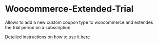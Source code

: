 # Woocommerce-Extended-Trial
<p>Allows to add a new custom coupon type to woocommerce and extendes the trial period on a subscription</p>
<p>Detailed instructions on how to use it <a href="">here</a></p>
